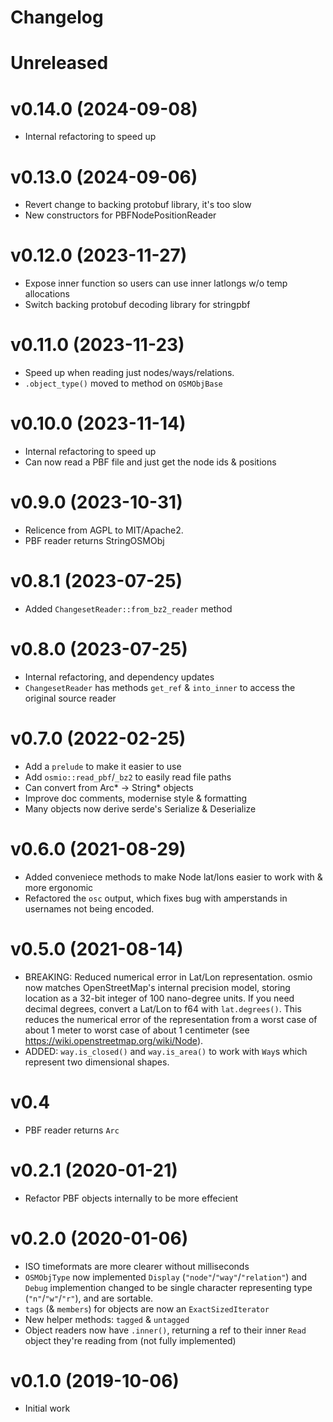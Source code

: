 # Changelog 

# Unreleased

# v0.14.0 (2024-09-08)

* Internal refactoring to speed up

# v0.13.0 (2024-09-06)

* Revert change to backing protobuf library, it's too slow
* New constructors for PBFNodePositionReader

# v0.12.0 (2023-11-27)

* Expose inner function so users can use inner latlongs w/o temp allocations
* Switch backing protobuf decoding library for stringpbf

# v0.11.0 (2023-11-23)

* Speed up when reading just nodes/ways/relations.
* `.object_type()` moved to method on `OSMObjBase`

# v0.10.0 (2023-11-14)

* Internal refactoring to speed up
* Can now read a PBF file and just get the node ids & positions

# v0.9.0 (2023-10-31)

* Relicence from AGPL to MIT/Apache2.
* PBF reader returns StringOSMObj

# v0.8.1 (2023-07-25)

* Added `ChangesetReader::from_bz2_reader` method

# v0.8.0 (2023-07-25)

* Internal refactoring, and dependency updates
* `ChangesetReader` has methods `get_ref` & `into_inner` to access the original
  source reader

# v0.7.0 (2022-02-25)

* Add a `prelude` to make it easier to use
* Add `osmio::read_pbf`/`_bz2` to easily read file paths
* Can convert from Arc\* → String\* objects
* Improve doc comments, modernise style & formatting
* Many objects now derive serde's Serialize & Deserialize

# v0.6.0 (2021-08-29)

* Added conveniece methods to make Node lat/lons easier to work with & more
  ergonomic
* Refactored the `osc` output, which fixes bug with amperstands in usernames
  not being encoded.

# v0.5.0 (2021-08-14)

* BREAKING: Reduced numerical error in Lat/Lon representation. osmio now
  matches OpenStreetMap's internal precision model, storing location as a
  32-bit integer of 100 nano-degree units. If you need decimal degrees,
  convert a Lat/Lon to f64 with `lat.degrees()`.
  This reduces the numerical error of the representation from a worst case of
  about 1 meter to worst case of about 1 centimeter (see
  https://wiki.openstreetmap.org/wiki/Node).
* ADDED: `way.is_closed()` and `way.is_area()` to work with `Way`s which
  represent two dimensional shapes.

# v0.4

* PBF reader returns `Arc`

# v0.2.1 (2020-01-21)

* Refactor PBF objects internally to be more effecient

# v0.2.0 (2020-01-06)

* ISO timeformats are more clearer without milliseconds
* `OSMObjType` now implemented `Display` (`"node"`/`"way"`/`"relation"`) and `Debug` implemention changed to be single character representing type (`"n"`/`"w"`/`"r"`), and are sortable.
* `tags` (& `members`) for objects are now an `ExactSizedIterator`
* New helper methods: `tagged` & `untagged`
* Object readers now have `.inner()`, returning a ref to their inner `Read` object they're reading from (not fully implemented)

# v0.1.0 (2019-10-06)

* Initial work
